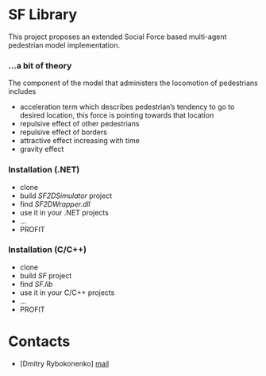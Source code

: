 # SF Library
This project proposes an extended Social Force based multi-agent pedestrian model implementation.


### ...a bit of theory
The component of the model that administers the locomotion of pedestrians includes
  - acceleration term which describes pedestrian’s tendency to go to desired location, this force is pointing towards that location
  - repulsive effect of other pedestrians
  - repulsive effect of borders
  - attractive effect increasing with time
  - gravity effect


### Installation (.NET)

* clone
* build *SF2DSimulator* project
* find *SF2DWrapper.dll* 
* use it in your .NET projects
* ...
* PROFIT


### Installation (C/C++)

* clone
* build *SF* project
* find *SF.lib* 
* use it in your C/C++ projects
* ...
* PROFIT


# Contacts

* [Dmitry Rybokonenko] [mail]


[mail]: <mailto:dmitry.rybokonenko@gmail.com>

